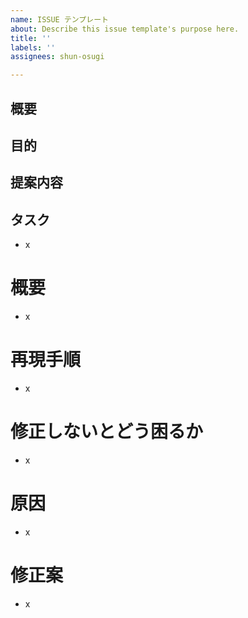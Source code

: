 ```yaml
---
name: ISSUE テンプレート
about: Describe this issue template's purpose here.
title: ''
labels: ''
assignees: shun-osugi

---
```


<!-- あくまでテンプレートなので必ずしもすべての項目を埋めなくてよい -->

<!-- 要望のテンプレート -->

## 概要

## 目的

## 提案内容

## タスク

- x

<!-- 不具合のテンプレート -->

# 概要

- x

# 再現手順

- x

# 修正しないとどう困るか

- x

# 原因

- x

# 修正案

- x
